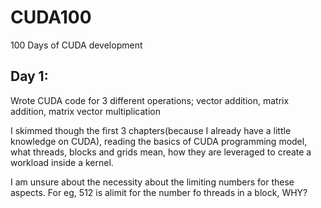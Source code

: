 # CUDA100
100 Days of CUDA development


## Day 1:
Wrote CUDA code for 3 different operations; vector addition, matrix addition, matrix vector multiplication

I skimmed though the first 3 chapters(because I already have a little knowledge on CUDA), reading the basics of CUDA programming model, what threads, blocks and grids mean, how they are leveraged to create a workload inside a kernel.

I am unsure about the necessity about the limiting numbers for these aspects. For eg, 512 is alimit for the number fo threads in a block, WHY?
